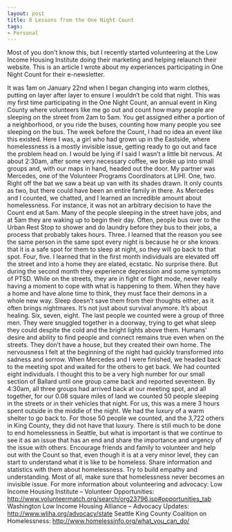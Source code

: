 ```yaml
---
layout: post
title: 8 Lessons from the One Night Count
tags:
- Personal
---
```


Most of you don't know this, but I recently started volunteering at the Low Income Housing Institute doing their marketing and helping relaunch their website. This is an article I wrote about my experiences participating in One Night Count for their e-newsletter.


It was 1am on January 22nd when I began changing into warm clothes, putting on layer after layer to ensure I wouldn’t be cold that night. This was my first time participating in the One Night Count, an annual event in King County where volunteers like me go out and count how many people are sleeping on the street from 2am to 5am. You get assigned either a portion of a neighborhood, or you ride the buses, counting how many people you see sleeping on the bus. The week before the Count, I had no idea an event like this existed. Here I was, a girl who had grown up in the Eastside, where homelessness is a mostly invisible issue, getting ready to go out and face the problem head on. I would be lying if I said I wasn’t a little bit nervous.
At about 2:30am, after some very necessary coffee, we broke up into small groups and, with our maps in hand, headed out the door. My partner was Mercedes, one of the Volunteer Programs Coordinators at LIHI.
One, two. Right off the bat we saw a beat up van with its shades drawn. It only counts as two, but there could have been an entire family in there. As Mercedes and I counted, we chatted, and I learned an incredible amount about homelessness. For instance, it was not an arbitrary decision to have the Count end at 5am. Many of the people sleeping in the street have jobs, and at 5am they are waking up to begin their day. Often, people bus over to the Urban Rest Stop to shower and do laundry before they bus to their jobs, a process that probably takes hours.
Three. I learned that the reason you see the same person in the same spot every night is because he or she knows that it is a safe spot for them to sleep at night, so they will go back to that spot.
Four, five. I learned that in the first month individuals are elevated off the street and into a home they are elated, ecstatic. No surprise there. But during the second month they experience depression and some symptoms of PTSD. While on the streets, they are in fight or flight mode, never really having a moment to cope with what is happening to them. When they have a home and have alone time to think, they must face their demons in a whole new way. Sleep doesn’t save them from their thoughts either, as it often brings nightmares. It’s not just about survival anymore. It’s about healing.
Six, seven, eight. The last people we counted were a group of three men. They were snuggled together in a doorway, trying to get what sleep they could despite the cold and the bright lights above them. Humans’ desire and ability to find people and connect remains true even when on the streets. They don’t have a house, but they created their own home. The nervousness I felt at the beginning of the night had quickly transformed into sadness and sorrow.
When Mercedes and I were finished, we headed back to the meeting spot and waited for the others to get back. We had counted eight individuals. I thought this to be a very high number for our small section of Ballard until one group came back and reported seventeen. By 4:30am, all three groups had arrived back at our meeting spot, and all together, for our 0.08 square miles of land we counted 50 people sleeping in the streets or in their vehicles that night. For us, this was a mere 3 hours spent outside in the middle of the night. We had the luxury of a warm shelter to go back to. For those 50 people we counted, and the 3,722 others in King County, they did not have that luxury.
There is still much to be done to end homelessness in Seattle, but what is important is that we continue to see it as an issue that has an end and share the importance and urgency of the issue with others. Encourage friends and family to volunteer and help out with the Count so that, even though it is at a very minor level, they can start to understand what it is like to be homeless. Share information and statistics with them about homelessness. Try to build empathy and understanding. Most of all, make sure that homelessness never becomes an invisible issue.
For more information about volunteering and advocacy:
Low Income Housing Institute – Volunteer Opportunities: http://www.volunteermatch.org/search/org23796.jsp#opportunities_tab
Washington Low Income Housing Alliance – Advocacy Updates: http://www.wliha.org/advocacy/state
Seattle King County Coalition on Homelessness: http://www.homelessinfo.org/what_you_can_do/